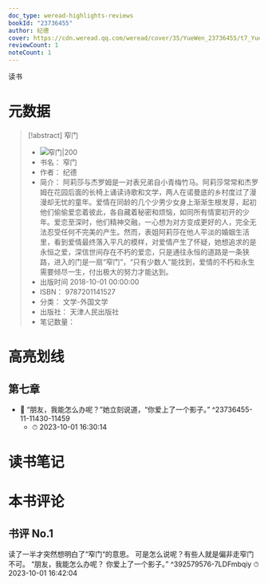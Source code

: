 ```yaml
---
doc_type: weread-highlights-reviews
bookId: "23736455"
author: 纪德
cover: https://cdn.weread.qq.com/weread/cover/35/YueWen_23736455/t7_YueWen_23736455.jpg
reviewCount: 1
noteCount: 1
---
```

读书
# 元数据
> [!abstract] 窄门
> - ![ 窄门|200](https://cdn.weread.qq.com/weread/cover/35/YueWen_23736455/t7_YueWen_23736455.jpg)
> - 书名： 窄门
> - 作者： 纪德
> - 简介： 阿莉莎与杰罗姆是一对表兄弟自小青梅竹马。阿莉莎常常和杰罗姆在花园后面的长椅上诵读诗歌和文学，两人在诺曼底的乡村度过了漫漫却无忧的童年。爱情在同龄的几个少男少女身上渐渐生根发芽，起初他们偷偷爱恋着彼此，各自藏着秘密和烦恼，如同所有情窦初开的少年。爱恋至深时，他们精神交融，一心想为对方变成更好的人，完全无法忍受任何不完美的产生。然而，表姐阿莉莎在他人平淡的婚姻生活里，看到爱情最终落入平凡的模样，对爱情产生了怀疑，她想追求的是永恒之爱，深信世间存在不朽的爱恋，只是通往永恒的道路是一条狭路，进入的门是一扇“窄门”，“只有少数人”能找到，爱情的不朽和永生需要倾尽一生，付出极大的努力才能达到。 
> - 出版时间 2018-10-01 00:00:00
> - ISBN： 9787201141527
> - 分类： 文学-外国文学
> - 出版社： 天津人民出版社
> - 笔记数量： 

# 高亮划线

## 第七章


- 📌 “朋友，我能怎么办呢？”她立刻说道，“你爱上了一个影子。” ^23736455-11-11430-11459
    - ⏱ 2023-10-01 16:30:14 
# 读书笔记

# 本书评论

## 书评 No.1 
读了一半才突然想明白了“窄门“的意思。 可是怎么说呢？有些人就是偏非走窄门不可。 “朋友，我能怎么办呢？ 你爱上了一个影子。” ^392579576-7LDFmbqiy
⏱ 2023-10-01 16:42:04
